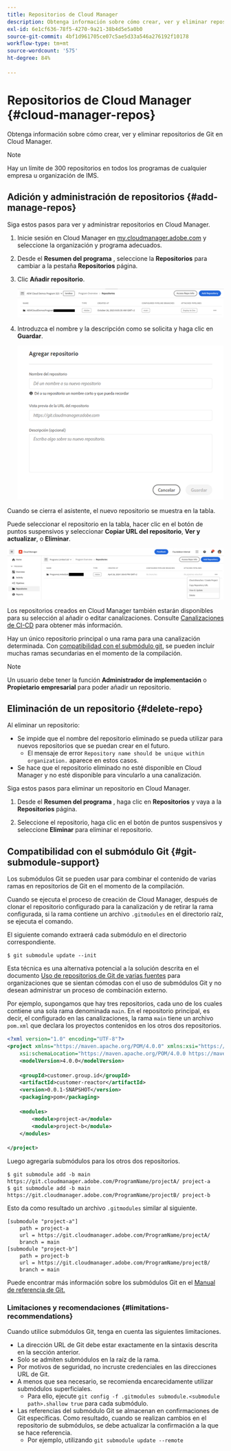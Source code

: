```yaml
---
title: Repositorios de Cloud Manager
description: Obtenga información sobre cómo crear, ver y eliminar repositorios de Git en Cloud Manager.
exl-id: 6e1cf636-78f5-4270-9a21-38b4d5e5a0b0
source-git-commit: 4bf1d961705ce07c5ae5d33a546a276192f10178
workflow-type: tm+mt
source-wordcount: '575'
ht-degree: 84%

---
```



# Repositorios de Cloud Manager {#cloud-manager-repos}

Obtenga información sobre cómo crear, ver y eliminar repositorios de Git en Cloud Manager.

>[!NOTE]
>
>Hay un límite de 300 repositorios en todos los programas de cualquier empresa u organización de IMS.

## Adición y administración de repositorios {#add-manage-repos}

Siga estos pasos para ver y administrar repositorios en Cloud Manager.

1. Inicie sesión en Cloud Manager en [my.cloudmanager.adobe.com](https://my.cloudmanager.adobe.com/) y seleccione la organización y programa adecuados.

1. Desde el **Resumen del programa** , seleccione la **Repositorios** para cambiar a la pestaña **Repositorios** página.

1. Clic **Añadir repositorio**.

   ![Botón Agregar repositorio](/help/implementing/cloud-manager/assets/repos/create-repo2.png)

1. Introduzca el nombre y la descripción como se solicita y haga clic en **Guardar**.

   ![Cuadro de diálogo Agregar repositorio](/help/implementing/cloud-manager/assets/repos/repo-1.png)

Cuando se cierra el asistente, el nuevo repositorio se muestra en la tabla.

Puede seleccionar el repositorio en la tabla, hacer clic en el botón de puntos suspensivos y seleccionar **Copiar URL del repositorio**, **Ver y actualizar**, o **Eliminar**.

![Opciones del repositorio](/help/implementing/cloud-manager/assets/repos/create-repo3.png)

Los repositorios creados en Cloud Manager también estarán disponibles para su selección al añadir o editar canalizaciones. Consulte [Canalizaciones de CI-CD](/help/implementing/cloud-manager/configuring-pipelines/introduction-ci-cd-pipelines.md) para obtener más información.

Hay un único repositorio principal o una rama para una canalización determinada. Con [compatibilidad con el submódulo git](#git-submodule-support), se pueden incluir muchas ramas secundarias en el momento de la compilación.

>[!NOTE]
>
>Un usuario debe tener la función **Administrador de implementación** o **Propietario empresarial** para poder añadir un repositorio.

## Eliminación de un repositorio {#delete-repo}

Al eliminar un repositorio:

* Se impide que el nombre del repositorio eliminado se pueda utilizar para nuevos repositorios que se puedan crear en el futuro.
   * El mensaje de error `Repository name should be unique within organization.` aparece en estos casos.
* Se hace que el repositorio eliminado no esté disponible en Cloud Manager y no esté disponible para vincularlo a una canalización.

Siga estos pasos para eliminar un repositorio en Cloud Manager.

1. Desde el **Resumen del programa** , haga clic en **Repositorios** y vaya a la **Repositorios** página.

1. Seleccione el repositorio, haga clic en el botón de puntos suspensivos y seleccione **Eliminar** para eliminar el repositorio.

## Compatibilidad con el submódulo Git {#git-submodule-support}

Los submódulos Git se pueden usar para combinar el contenido de varias ramas en repositorios de Git en el momento de la compilación.

Cuando se ejecuta el proceso de creación de Cloud Manager, después de clonar el repositorio configurado para la canalización y de retirar la rama configurada, si la rama contiene un archivo `.gitmodules` en el directorio raíz, se ejecuta el comando.

El siguiente comando extraerá cada submódulo en el directorio correspondiente.

```
$ git submodule update --init
```

Esta técnica es una alternativa potencial a la solución descrita en el documento [Uso de repositorios de Git de varias fuentes](/help/implementing/cloud-manager/managing-code/working-with-multiple-source-git-repositories.md) para organizaciones que se sientan cómodas con el uso de submódulos Git y no desean administrar un proceso de combinación externo.

Por ejemplo, supongamos que hay tres repositorios, cada uno de los cuales contiene una sola rama denominada `main`. En el repositorio principal, es decir, el configurado en las canalizaciones, la rama `main` tiene un archivo `pom.xml` que declara los proyectos contenidos en los otros dos repositorios.

```xml
<?xml version="1.0" encoding="UTF-8"?>
<project xmlns="https://maven.apache.org/POM/4.0.0" xmlns:xsi="https://www.w3.org/2001/XMLSchema-instance"
    xsi:schemaLocation="https://maven.apache.org/POM/4.0.0 https://maven.apache.org/maven-v4_0_0.xsd">
    <modelVersion>4.0.0</modelVersion>
   
    <groupId>customer.group.id</groupId>
    <artifactId>customer-reactor</artifactId>
    <version>0.0.1-SNAPSHOT</version>
    <packaging>pom</packaging>
   
    <modules>
        <module>project-a</module>
        <module>project-b</module>
    </modules>
   
</project>
```

Luego agregaría submódulos para los otros dos repositorios.

```shell
$ git submodule add -b main https://git.cloudmanager.adobe.com/ProgramName/projectA/ project-a
$ git submodule add -b main https://git.cloudmanager.adobe.com/ProgramName/projectB/ project-b
```

Esto da como resultado un archivo `.gitmodules` similar al siguiente.

```text
[submodule "project-a"]
    path = project-a
    url = https://git.cloudmanager.adobe.com/ProgramName/projectA/
    branch = main
[submodule "project-b"]
    path = project-b
    url = https://git.cloudmanager.adobe.com/ProgramName/projectB/
    branch = main
```

Puede encontrar más información sobre los submódulos Git en el [Manual de referencia de Git.](https://git-scm.com/book/en/v2/Git-Tools-Submodules)

### Limitaciones y recomendaciones {#limitations-recommendations}

Cuando utilice submódulos Git, tenga en cuenta las siguientes limitaciones.

* La dirección URL de Git debe estar exactamente en la sintaxis descrita en la sección anterior.
* Solo se admiten submódulos en la raíz de la rama.
* Por motivos de seguridad, no incruste credenciales en las direcciones URL de Git.
* A menos que sea necesario, se recomienda encarecidamente utilizar submódulos superficiales.
   * Para ello, ejecute `git config -f .gitmodules submodule.<submodule path>.shallow true` para cada submódulo.
* Las referencias del submódulo Git se almacenan en confirmaciones de Git específicas. Como resultado, cuando se realizan cambios en el repositorio de submódulos, se debe actualizar la confirmación a la que se hace referencia.
   * Por ejemplo, utilizando `git submodule update --remote`
